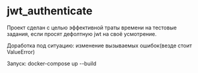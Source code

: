 # jwt_authenticate
Проект сделан с целью эффективной траты времени на тестовые задания, если просят дефолтную jwt на своё усмотрение.

Доработка под ситуацию: изменение вызываемых ошибок(везде стоит ValueError)

Запуск: docker-compose up --build
